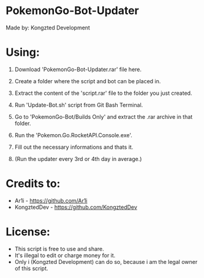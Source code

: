 # PokemonGo-Bot-Updater
Made by: Kongzted Development


# Using:
1. Download 'PokemonGo-Bot-Updater.rar' file here.

2. Create a folder where the script and bot can be placed in.

3. Extract the content of the 'script.rar' file to the folder you just created.

4. Run 'Update-Bot.sh' script from Git Bash Terminal.

5. Go to 'PokemonGo-Bot/Builds Only' and extract the .rar archive in that folder.

6. Run the 'Pokemon.Go.RocketAPI.Console.exe'.

7. Fill out the necessary informations and thats it.

8. (Run the updater every 3rd or 4th day in average.)


# Credits to:
* Ar1i - https://github.com/Ar1i
* KongztedDev - https://github.com/KongztedDev

# License:
* This script is free to use and share.
* It's illegal to edit or charge money for it.
* Only i (Kongzted Development) can do so, because i am the legal owner of this script.
